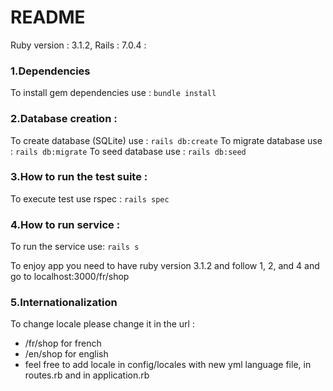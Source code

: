 # README

Ruby version : 3.1.2, Rails : 7.0.4 :

### 1.Dependencies
To install gem dependencies use : ```bundle install```

### 2.Database creation :
To create database (SQLite) use : ```rails db:create```
To migrate database use : ```rails db:migrate```
To seed database use : ```rails db:seed```

### 3.How to run the test suite :

To execute test use rspec : ```rails spec```

### 4.How to run service :
To run the service use: ```rails s```

To enjoy app you need to have ruby version 3.1.2 and follow 1, 2, and 4 and go to localhost:3000/fr/shop

### 5.Internationalization
To change locale please change it in the url : 
- /fr/shop for french
- /en/shop for english
- feel free to add locale in config/locales with new yml language file, in routes.rb and in application.rb 

